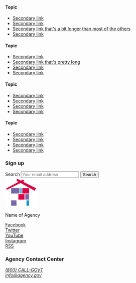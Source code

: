 <link href="/assets/css/prototype/approved/footer-styled.scss" rel="stylesheet">
<footer class="usa-footer usa-footer--big footer__section">
  <div class="usa-footer__primary-section">
    <div class="grid-container">
      <div class="grid-row grid-gap">
        <div class="tablet:grid-col-8">
          <nav class="usa-footer__nav" aria-label="Footer navigation">
            <div class="grid-row grid-gap-4">
              <div class="mobile-lg:grid-col-6 desktop:grid-col-3">
                <section class="usa-footer__primary-content usa-footer__primary-content--collapsible">
                  <h4 class="usa-footer__primary-link">Topic</h4>
                  <ul class="usa-list usa-list--unstyled">
                    <li class="usa-footer__secondary-link"><a href="javascript:void(0);">Secondary link</a></li>
                    <li class="usa-footer__secondary-link"><a href="javascript:void(0);">Secondary link</a></li>
                    <li class="usa-footer__secondary-link"><a href="javascript:void(0);">Secondary link that's a bit longer than most of the others</a></li>
                    <li class="usa-footer__secondary-link"><a href="javascript:void(0);">Secondary link</a></li>
                  </ul>
                </section>
              </div>
              <div class="mobile-lg:grid-col-6 desktop:grid-col-3">
                <section class="usa-footer__primary-content usa-footer__primary-content--collapsible">
                  <h4 class="usa-footer__primary-link">Topic</h4>
                  <ul class="usa-list usa-list--unstyled">
                    <li class="usa-footer__secondary-link"><a href="javascript:void(0);">Secondary link</a></li>
                    <li class="usa-footer__secondary-link"><a href="javascript:void(0);">Secondary link that's pretty long</a></li>
                    <li class="usa-footer__secondary-link"><a href="javascript:void(0);">Secondary link</a></li>
                    <li class="usa-footer__secondary-link"><a href="javascript:void(0);">Secondary link</a></li>
                  </ul>
                </section>
              </div>
              <div class="mobile-lg:grid-col-6 desktop:grid-col-3">
                <section class="usa-footer__primary-content usa-footer__primary-content--collapsible">
                  <h4 class="usa-footer__primary-link">Topic</h4>
                  <ul class="usa-list usa-list--unstyled">
                    <li class="usa-footer__secondary-link"><a href="javascript:void(0);">Secondary link</a></li>
                    <li class="usa-footer__secondary-link"><a href="javascript:void(0);">Secondary link</a></li>
                    <li class="usa-footer__secondary-link"><a href="javascript:void(0);">Secondary link</a></li>
                    <li class="usa-footer__secondary-link"><a href="javascript:void(0);">Secondary link</a></li>
                  </ul>
                </section>
              </div>
              <div class="mobile-lg:grid-col-6 desktop:grid-col-3">
                <section class="usa-footer__primary-content usa-footer__primary-content--collapsible">
                  <h4 class="usa-footer__primary-link">Topic</h4>
                  <ul class="usa-list usa-list--unstyled">
                    <li class="usa-footer__secondary-link"><a href="javascript:void(0);">Secondary link</a></li>
                    <li class="usa-footer__secondary-link"><a href="javascript:void(0);">Secondary link</a></li>
                    <li class="usa-footer__secondary-link"><a href="javascript:void(0);">Secondary link</a></li>
                    <li class="usa-footer__secondary-link"><a href="javascript:void(0);">Secondary link</a></li>
                  </ul>
                </section>
              </div>
            </div>
          </nav>
        </div>
        <div class="tablet:grid-col-4">
          <div class="usa-sign-up">
            <h3 class="site-preview-heading">Sign up</h3>
            <section aria-label="Default search component">
              <form class="usa-search" role="search">
                <label class="usa-sr-only" for="search-field-search-field"> Search </label>
                <input
                  class="usa-input"
                  id="search-field-search-field"
                  type="search"
                  name="search"
                  placeholder="Your email address"
                />
                <button class="usa-button" type="submit">
                  <span class="usa-search__submit-text">Search</span>
                </button>
              </form>
            </section>
          </div>
        </div>
      </div>
    </div>
  </div>
  <div class="usa-footer__secondary-section footer__secondary">
    <div class="grid-container">
      <div class="grid-row grid-gap">
        <div class="usa-footer__logo grid-row mobile-lg:grid-col-6 mobile-lg:grid-gap-2">
          <div class="mobile-lg:grid-col-auto">
            <img class="usa-footer__logo-img" src="/assets/img/logo-img.png" alt="">
          </div>
          <div class="mobile-lg:grid-col-auto">
            <p class="usa-footer__logo-heading">Name of Agency</p>
          </div>
        </div>
        <div class="usa-footer__contact-links mobile-lg:grid-col-6">
          <div class="usa-footer__social-links grid-row grid-gap-1">
            <div class="grid-col-auto">
              <a class="usa-social-link usa-social-link--facebook" href="javascript:void(0);">
                <span>Facebook</span>
              </a>
            </div>
            <div class="grid-col-auto">
              <a class="usa-social-link usa-social-link--twitter" href="javascript:void(0);">
                <span>Twitter</span>
              </a>
            </div>
            <div class="grid-col-auto">
              <a class="usa-social-link usa-social-link--youtube" href="javascript:void(0);">
                <span>YouTube</span>
              </a>
            </div>
            <div class="grid-col-auto">
              <a class="usa-social-link usa-social-link--instagram" href="javascript:void(0);">
                <span>Instagram</span>
              </a>
            </div>
            <div class="grid-col-auto">
              <a class="usa-social-link usa-social-link--rss" href="javascript:void(0);">
                <span>RSS</span>
              </a>
            </div>
          </div>
          <h3 class="usa-footer__contact-heading">Agency Contact Center</h3>
          <address class="usa-footer__address">
            <div class="usa-footer__contact-info grid-row grid-gap">
              <div class="grid-col-auto">
                <a href="tel:1-800-555-5555">(800) CALL-GOVT</a>
              </div>
              <div class="grid-col-auto">
                <a href="mailto:info@agency.gov">info@agency.gov</a>
              </div>
            </div>
          </address>
        </div>
      </div>
    </div>
  </div>
</footer>